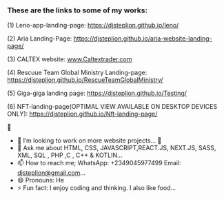 ### These are the links to some of my works:

(1) Leno-app-landing-page: https://djsteplion.github.io/leno/


(2) Aria Landing-Page: https://djsteplion.github.io/aria-website-landing-page/


(3) CALTEX website: www.Caltextrader.com 

(4) Rescuue Team Global Ministry Landing-page: https://djsteplion.github.io/RescueTeamGlobalMinistry/
 

(5) Giga-giga landing page: https://djsteplion.github.io/Testing/


(6) NFT-landing-page(OPTIMAL VIEW AVAILABLE ON DESKTOP DEVICES ONLY): https://djsteplion.github.io/Nft-landing-page/




<!--
**Djsteplion/Djsteplion** is a ✨ _special_ ✨ repository because its `README.md` (this file) appears on your GitHub profile.

Here are some ideas to get you started 
- 🔭 I’m currently working on ...
- 🌱 I’m currently learning ...
- 👯 I’m looking to collaborate on ...
- 🤔 I’m looking for help with ...
- 💬 Ask me about ...
- 📫 How to reach me: ...
- 😄 Pronouns: ...
- ⚡ Fun fact: ...
-->



🔭

- 👯 I’m looking to work on more website projects...
  🤔 
- 💬 Ask me about  HTML, CSS, JAVASCRIPT,REACT.JS, NEXT.JS, SASS, XML, SQL , PHP ,C , C++ & KOTLIN...
- 📫 How to reach me; WhatsApp: +2349045977499   Email: djsteplion@gmail.com...
- 😄 Pronouns: He
- ⚡ Fun fact: I enjoy coding and thinking. I also like food...
